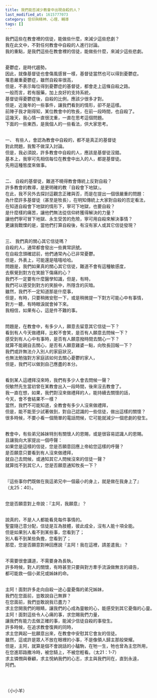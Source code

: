 ```yaml
---
title: 我們能否減少教會中出現自殺的人？
last_modified_at: 1615777073
category: 信仰與精神、心理、輔導
tags: []
---
```


<p>我們這些在教會裡的信徒，能做些什麼，來減少這些悲劇？<br/>
我在此文中，不對任何教會中自殺的人進行討論。<br/>
我的重點，是我們這些在教會裡的信徒，能做些什麼，來減少這些悲劇。</p>
<p><br/>
憂鬱症，是時代趨勢。<br/>
因此，就像基督徒也會傷風感冒一樣，基督徒當然也可以得到憂鬱症。<br/>
罹患嚴重憂鬱症，雖然自殺率很高，<br/>
但是，不表示每位得到憂鬱症的基督徒，都會走上這條自殺之路。<br/>
一般而言，若有服藥，加上良好的支持系統，<br/>
基督徒得憂鬱症後，自殺的比例，應該少很多才對。<br/>
但是，近幾年的一些事件，讓我們看到的情形，卻不是這樣。<br/>
前陣子我才剛得知，某位教會中的牧長，在前一段時間，也自殺了。<br/>
這幾天，我心情一直很沈重，一直在思考這個問題。<br/>
下面的一些東西，是我個人的一些看法，供大家思考。</p>
<p><br/>
一、 有些人，會認為教會中自殺的，都不是真正的基督徒<br/>
對此問題，我暫不做深入討論。<br/>
但是，我必須說，許多教會中自殺的人，應該是基督徒沒錯。<br/>
基本上，我寧可先相信每位在教會中出入的人，都是基督徒。<br/>
先用這種態度來做事。</p>
<p><br/>
二、 自殺的基督徒，難道不曉得教會傳統上反對自殺？<br/>
許多教會的教導，是更明確的教『自殺會下地獄』。<br/>
在此，我不另外去探討這觀念正確與否，而是在提出一個很嚴重的問題：<br/>
為什麼許多基督徒（甚至是牧長），在明知傳統上大家對自殺的否定看法，<br/>
在知道自殺會下地獄的情形下，寧可下地獄，也要自殺？<br/>
是什麼樣的痛苦，讓他們無法從信仰終獲得解決的力量？<br/>
讓他們寧可冒下地獄、永生受苦的危險，寧可用自殺來解決事情？<br/>
更讓我戰慄的是，當他們打算自殺後，有沒有家人或其它信徒發現？</p>
<p><br/>
三、 我們真的關心其它信徒嗎？<br/>
自殺的人，通常都會發出一些異常訊號。<br/>
在自殺念頭確認前，他們通常內心已非常憂鬱。<br/>
但是，外表上，可能還是嘻嘻哈哈。<br/>
問題是，我們如果真的關心其它信徒，難道不會有這種敏感度，<br/>
去察覺到對方在笑臉下傷痛的心？<br/>
我們不一定要有什麼醫學知識，但是，有時，<br/>
我們可以感受到對方的笑臉中，所隱含的灰暗。<br/>
雖然，我們不一定知道那是什麼事，<br/>
但是，有時，只要稍微安慰一下，或是稍微提一下對方可能心中有事情，<br/>
對方一聽，有時眼淚就會掉下來。<br/>
我相信，如果有心，這是件不難的事。</p>
<p><br/>
問題是，在教會中，有多少人，願意去留意其它信徒一下？<br/>
看到有人今天做禮拜，比較不會笑，是否有人願意去問候一下？<br/>
感受到有人心中有事時，是否有人願意撥時間去關心一下？<br/>
就算不能親自去關心，是否有人願意雞婆一點，向牧長回報一下？<br/>
我們或許無法介入別人的家庭狀況，<br/>
也無法勉強對方家庭該如何去關心憂鬱的家人，<br/>
但是，我們可以做到自己應盡的本分。</p>
<p><br/>
看到某人這禮拜沒來時，我們有多少人會去問候一聲？<br/>
倪敏然先生當初曾在某教會出入一段時間，後來沒去教會了。<br/>
我一直在想，如果，我們對沒來做禮拜的人，能持續去關懷的話，<br/>
今天，會不會結果不一樣？<br/>
當然，我們不可能知道，全教會有多少人沒來做禮拜，<br/>
但是，能不能至少試著做到，對自己認識的一些信徒，做出這樣的關懷？<br/>
很多時候，不要小看一個簡單的電話問候，它可能就減少一個悲劇的發生。</p>
<p><br/>
教會中，有些弟兄姊妹特別有關懷人的恩賜，或是很容易認識人的恩賜。<br/>
且讓我向大家提出一個呼聲：<br/>
如果您是這樣的信徒，您是否願意回應上帝給您這樣的呼聲？<br/>
是否願意只要看到有人沒來做禮拜，<br/>
就自己去問候，或通知其它人問候沒來的信徒一聲？<br/>
就算找不到其它人，您是否願意通知牧長一下？</p>
<p><br/>
『這些事你們既做在我這弟兄中一個最小的身上，就是做在我身上了』<br/>
（太25：40）。</p>
<p><br/>
您是否願意對上帝說：『主阿，我願意』？</p>
<p><br/>
說真的，不是人人都能看見每件事情的。<br/>
聖靈隨己意分配，信徒是互為肢體，彼此成全，沒有人能十項全能。<br/>
但是如果別人看不到某些事，您看到了；<br/>
別人看不到某些負擔，您看到了；<br/>
那麼，您是否願意對神回應說『主阿！我在這裡，請差遣我』？</p>
<p><br/>
不需要很會講道，不需要身為長執，<br/>
許多時候，對人的關懷，有時甚至只要與對方牽手流淚做無言的禱告，<br/>
都可能救一個小弟兄或姊妹的命。</p>
<p><br/>
主阿！面對許多走向自殺一途心靈憂傷的弟兄姊妹，<br/>
我們在您面前，豈敢說自己無罪？<br/>
在您面前，我們豈敢說我已盡力？<br/>
求主您開我們的眼睛，讓我們的心成為靈敏的心，能感受到其它憂傷的心靈。<br/>
主阿！面對這些令人心痛的事，求您賜我們力量，<br/>
讓我們有能力去做正確的事，能減少信徒自殺的事發生。<br/>
許多時候，在追求教會復興的同時，<br/>
求主您興起一批願意出來，在教會中安慰其它會友的信徒。<br/>
雖然，這或許是眾人不放在眼裡的小事，不是像領人歸主那般榮耀。<br/>
但是，主阿，就算是個不會說話的小驢駒，在牠一生，牠也曾為主您所用，<br/>
在您進耶路撒冷時，被您騎上，不被您輕看。（太21：1-7）<br/>
求主憐憫與眷顧，求主悅納我們的心志，求主與我們同在，直到永遠，<br/>
阿們。</p>
<p> </p>
<p><br/>
（小小羊）</p>
